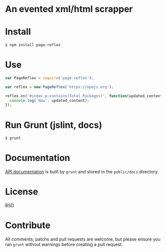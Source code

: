 # An evented xml/html scrapper

# Install
```bash
$ npm install page-reflex
```

# Use
```javascript
var PageReflex = require('page-reflex');

var reflex = new PageReflex('https://npmjs.org');

reflex.on('#index p:contains(Total Packages)', function(updated_content){
  console.log('Now', updated_content);
});
```

# Run Grunt (jslint, docs)
```bash
$ grunt
```

# Documentation
[API documentation](http://htmlpreview.github.io/?https://raw.github.com/vincent/node-page-reflex/master/public/docs/index.js.html) is built by ```grunt``` and stored in the ```public/docs``` directory.

# License
BSD

# Contribute
All comments, patchs and pull requests are welcome, but please ensure you ran ```grunt``` without warnings before creating a pull request.
